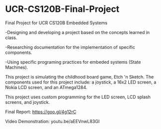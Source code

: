 # UCR-CS120B-Final-Project
Final Project for UCR CS120B Embedded Systems

-Designing and developing a project based on the concepts learned in class. 

-Researching documentation for the implementation of specific components.

-Using specific programing practices for embeded systems (State Machines).

This project is simulating the childhood board game, Etch 'n Sketch. The components used for this project include: a joystick, a 16x2 LED screen, a Nokia LCD screen, and an ATmega1284.

This project uses custom programming for the LED screen, LCD splash screens, and joystick.

Final Report: https://goo.gl/4g12rC

Video Demonstration: youtu.be/aEEVnwL83GI
